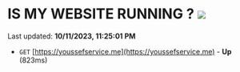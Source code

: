 # IS MY WEBSITE RUNNING ? [![](https://img.shields.io/static/v1?label=Sponsor&message=%E2%9D%A4&logo=GitHub&color=%23fe8e86)](https://github.com/sponsors/<username>)

Last updated: **10/11/2023, 11:25:01 PM**

- `GET` [https://youssefservice.me](https://youssefservice.me) - **Up** (823ms)
